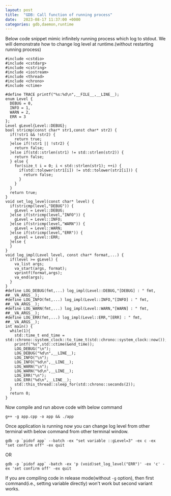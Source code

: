 ```yaml
---
layout: post
title:  "GDB: Call function of running process"
date:   2023-08-17 11:37:00 +0000
categories: gdb,daemon,runtime
---
```

Below code snippet mimic infinitely running process which log to stdout. We will demonstrate how to change log level at runtime.(without restarting running process)
```
#include <cstdio>
#include <cstdarg>
#include <cstring>
#include <iostream>
#include <thread>
#include <chrono>
#include <ctime>   

#define TRACE printf("%s:%d\n",__FILE__,__LINE__);
enum Level {
  DEBUG = 0,
  INFO = 1,
  WARN = 2,
  ERR = 3
};
Level gLevel{Level::DEBUG};
bool stricmp(const char* str1,const char* str2) {
  if(!str1 && !str2) {
    return true;
  }else if(!str1 || !str2) {
    return false;
  }else if(std::strlen(str1) != std::strlen(str2)) {
    return false;
  } else {
    for(size_t i = 0; i < std::strlen(str1); ++i) {
      if(std::tolower(str1[i]) != std::tolower(str2[i])) {
        return false;
      }
    }
  }
  return true;
}
void set_log_level(const char* level) {
  if(stricmp(level,"DEBUG")) {
    gLevel = Level::DEBUG;
  }else if(stricmp(level,"INFO")) {
    gLevel = Level::INFO;
  }else if(stricmp(level,"WARN")) {
    gLevel = Level::WARN;
  }else if(stricmp(level,"ERR")) {
    gLevel = Level::ERR;
  }else {
  }
}
void log_impl(Level level, const char* format,...) {
  if(level >= gLevel) {
    va_list args;
    va_start(args, format);
    vprintf(format,args);
    va_end(args);
  }
}
#define LOG_DEBUG(fmt,...) log_impl(Level::DEBUG,"[DEBUG] : " fmt, ##__VA_ARGS__);
#define LOG_INFO(fmt,...) log_impl(Level::INFO,"[INFO] : " fmt, ##__VA_ARGS__);
#define LOG_WARN(fmt,...) log_impl(Level::WARN,"[WARN] : " fmt, ##__VA_ARGS__);
#define LOG_ERR(fmt,...) log_impl(Level::ERR,"[ERR] : " fmt, ##__VA_ARGS__);
int main() {
  while(1){
    std::time_t end_time = std::chrono::system_clock::to_time_t(std::chrono::system_clock::now());
    printf("%s",std::ctime(&end_time));
    LOG_DEBUG("\n");
    LOG_DEBUG("%d\n",__LINE__);
    LOG_INFO("\n");
    LOG_INFO("%d\n",__LINE__);
    LOG_WARN("\n");
    LOG_WARN("%d\n",__LINE__);
    LOG_ERR("\n");
    LOG_ERR("%d\n",__LINE__);
    std::this_thread::sleep_for(std::chrono::seconds(2));
  }
  return 0;
}
```
Now compile and run above code with below command
```
g++ -g app.cpp -o app && ./app
```
Once application is running now you can change log level from other terminal with below command from other terminal window.
```
gdb -p `pidof app` --batch -ex "set variable ::gLevel=3" -ex c -ex "set confirm off" -ex quit
```
OR
```
gdb -p `pidof app` -batch -ex 'p (void)set_log_level("ERR")' -ex 'c' -ex 'set confirm off' -ex quit
```

If you are compiling code in release mode(without `-g` option), then first command(i.e., setting variable directly) won't work but second variant works.

